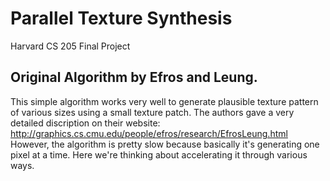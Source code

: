 # Parallel Texture Synthesis
Harvard CS 205 Final Project

## Original Algorithm by Efros and Leung. 
This simple algorithm works very well to generate plausible texture pattern of various sizes using a small texture patch.
The authors gave a very detailed discription on their website: http://graphics.cs.cmu.edu/people/efros/research/EfrosLeung.html
However, the algorithm is pretty slow because basically it's generating one pixel at a time. Here we're thinking about accelerating it 
through various ways.
